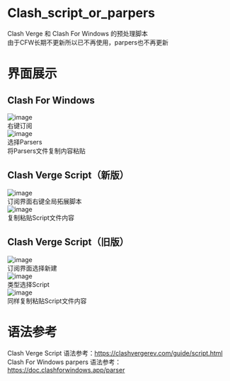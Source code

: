# Clash_script_or_parpers
Clash Verge 和 Clash For Windows 的预处理脚本  
由于CFW长期不更新所以已不再使用，parpers也不再更新

# 界面展示  
## Clash For Windows  
![image](https://github.com/Einck0/Clash_script_or_parpers/assets/91471683/53bcc915-d1d9-4f4e-a8a2-ccf8bcd72150)  
右键订阅  
![image](https://github.com/Einck0/Clash_script_or_parpers/assets/91471683/7ff7f4b2-4544-499f-9ff9-7185daecbe36)  
选择Parsers  
将Parsers文件复制内容粘贴  

## Clash Verge Script（新版）  
![image](https://github.com/user-attachments/assets/e722fffe-0340-4ae5-95d0-e357dc25226e)  
订阅界面右键全局拓展脚本    
![image](https://github.com/user-attachments/assets/650a1e47-0604-4a8c-8f83-3761fa1556fd)  
复制粘贴Script文件内容  

## Clash Verge Script（旧版）  
![image](https://github.com/Einck0/Clash_script_or_parpers/assets/91471683/56eef91d-1b97-4610-842b-4c89b252295b)  
订阅界面选择新建  
![image](https://github.com/Einck0/Clash_script_or_parpers/assets/91471683/b7d79b5d-ccea-476f-90ab-06bc46b6d22f)  
类型选择Script  
![image](https://github.com/Einck0/Clash_script_or_parpers/assets/91471683/efafe5f8-951d-4dc9-9840-366c9c6290f0)  
同样复制粘贴Script文件内容  

# 语法参考
Clash Verge Script 语法参考：https://clashvergerev.com/guide/script.html  
Clash For Windows parpers 语法参考：https://doc.clashforwindows.app/parser  

